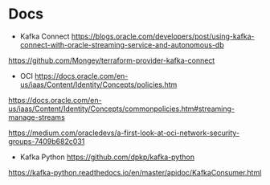 # Docs

- Kafka Connect
<https://blogs.oracle.com/developers/post/using-kafka-connect-with-oracle-streaming-service-and-autonomous-db>

<https://github.com/Mongey/terraform-provider-kafka-connect>

- OCI
<https://docs.oracle.com/en-us/iaas/Content/Identity/Concepts/policies.htm>

<https://docs.oracle.com/en-us/iaas/Content/Identity/Concepts/commonpolicies.htm#streaming-manage-streams>

<https://medium.com/oracledevs/a-first-look-at-oci-network-security-groups-7409b682c031>

- Kafka Python
<https://github.com/dpkp/kafka-python>

<https://kafka-python.readthedocs.io/en/master/apidoc/KafkaConsumer.html>
